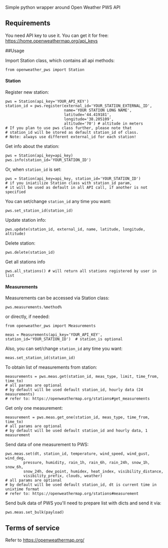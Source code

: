 Simple python wrapper around Open Weather PWS API

## Requirements

You need API key to use it. 
You can get it for free: https://home.openweathermap.org/api_keys

##Usage

Import Station class, which contains all api methods:

    from openweather_pws import Station

#### Station

Register new station:    

    pws = Station(api_key='YOUR_API_KEY')
    station_id = pws.register(external_id='YOUR_STATION_EXTERNAL_ID', 
                              name='YOUR STATION LONG NAME', 
                              latitude='44.419181',
                              longitude='38.205109', 
                              altitude='70') # altitude in meters
    # If you plan to use pws class further, please note that 
    # station_id will be stored as default station_id of class.
    # Note: always use different external_id for each station! 
    
Get info about the station:

    pws = Station(api_key=api_key)
    pws.info(station_id='YOUR_STATION_ID')
    
Or, when `station_id` is set:

    pws = Station(api_key=api_key, station_id='YOUR_STATION_ID')
    # if you iniatilize Station class with station_id param, 
    # it will be used as default in all API call, if another is not specified

You can set/change `station_id` any time you want:

    pws.set_station_id(station_id)

Update station info:

    pws.update(station_id, external_id, name, latitude, longitude, altitude)
    
Delete station:
    
    pws.delete(station_id)
    
Get all stations info

    pws.all_stations() # will return all stations registered by user in list
    
#### Measurements

Measurements can be accessed via Station class:

    pws.measurements.%method% 
 
or directly, if needed:

    from openweather_pws import Measurements
   
    meas = Measurements(api_key='YOUR_API_KEY', station_id='YOUR_STATION_ID')  # station_is optional

Also, you can set/change `station_id` any time you want:

    meas.set_station_id(station_id) 

To obtain list of measurements from station:

    measurements = pws.meas.get(station_id, meas_type, limit, time_from, time_to)
    # all params are optional
    # by default will be used default station_id, hourly data (24 measurements)
    # refer to: https://openweathermap.org/stations#get_measurements
    
Get only one measurement:

    measurement = pws.meas.get_one(station_id, meas_type, time_from, time_to)
    # all params are optional
    # by default will be used default station_id and hourly data, 1 measurement


Send data of one measurement to PWS:

    pws.meas.set(dt, station_id, temperature, wind_speed, wind_gust, wind_deg,
            pressure, humidity, rain_1h, rain_6h, rain_24h, snow_1h, snow_6h,
            snow_24h, dew_point, humidex, heat_index, visibility_distance,
            visibility_prefix, clouds, weather)
    # all params are optional
    # by default will be used default station_id, dt is current time in unixtime format
    # refer to: https://openweathermap.org/stations#measurement
    
Send bulk data of PWS you'll need to prepare list with dicts and send it via:

    pws.meas.set_bulk(payload)
    
 ## Terms of service

Refer to 
https://openweathermap.org/
